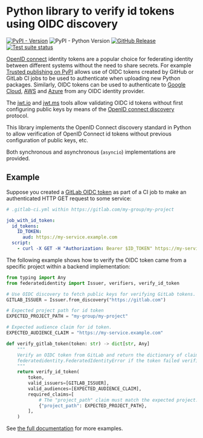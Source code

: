 # Python library to verify id tokens using OIDC discovery

[![PyPI - Version](https://img.shields.io/pypi/v/verify-oidc-identity)](https://pypi.org/p/verify-oidc-identity/)
![PyPI - Python Version](https://img.shields.io/pypi/pyversions/verify-oidc-identity)
[![GitHub Release](https://img.shields.io/github/v/release/rjw57/verify-oidc-identity)](https://github.com/rjw57/verify-oidc-identity/releases)
[![Test suite status](https://github.com/rjw57/verify-oidc-identity/actions/workflows/main.yml/badge.svg?branch=main)](https://github.com/rjw57/verify-oidc-identity/actions/workflows/main.yml?query=branch%3Amain)

[OpenID connect][oidc] identity tokens are a popular choice for federating identity between
different systems without the need to share secrets. For example [Trusted publishing on
PyPI](https://docs.pypi.org/trusted-publishers/) allows use of OIDC tokens created by
GitHub or GitLab CI jobs to be used to authenticate when uploading new Python packages.
Similarly, OIDC tokens can be used to authenticate to [Google
Cloud](https://cloud.google.com/iam/docs/workload-identity-federation),
[AWS](https://docs.aws.amazon.com/IAM/latest/UserGuide/introduction_access-management.html#intro-access-roles)
and
[Azure](https://learn.microsoft.com/en-us/graph/api/resources/federatedidentitycredentials-overview?view=graph-rest-1.0)
from any OIDC identity provider.

The [jwt.io](https://jwt.io/) and [jwt.ms](https://jwt.ms/) tools allow validating OIDC
id tokens without first configuring public keys by means of the [OpenID connect
discovery][oidc-discovery] protocol.

This library implements the OpenID Connect discovery standard in Python to allow
verification of OpenID Connect id tokens without previous configuration of public keys,
etc.

Both synchronous and asynchronous (`asyncio`) implementations are provided.

[oidc]: https://openid.net/specs/openid-connect-core-1_0.html
[oidc-discovery]: https://openid.net/specs/openid-connect-discovery-1_0.html

## Example

Suppose you created a [GitLab OIDC
token](https://docs.gitlab.com/ee/ci/secrets/id_token_authentication.html) as part of a
CI job to make an authenticated HTTP GET request to some service:

```yaml
# .gitlab-ci.yml within https://gitlab.com/my-group/my-project

job_with_id_token:
  id_tokens:
    ID_TOKEN:
      aud: https://my-service.example.com
  script:
    - curl -X GET -H "Authorization: Bearer $ID_TOKEN" https://my-service.example.com
```

The following example shows how to verify the OIDC token came from a specific project
within a backend implementation:

```py
from typing import Any
from federatedidentity import Issuer, verifiers, verify_id_token

# Use OIDC discovery to fetch public keys for verifying GitLab tokens.
GITLAB_ISSUER = Issuer.from_discovery("https://gitlab.com")

# Expected project path for id token
EXPECTED_PROJECT_PATH = "my-group/my-project"

# Expected audience claim for id token.
EXPECTED_AUDIENCE_CLAIM = "https://my-service.example.com"

def verify_gitlab_token(token: str) -> dict[str, Any]
    """
    Verify an OIDC token from GitLab and return the dictionary of claims. Raises
    federatedidentity.FederatedIdentityError if the token failed verification.
    """
    return verify_id_token(
        token,
        valid_issuers=[GITLAB_ISSUER],
        valid_audiences=[EXPECTED_AUDIENCE_CLAIM],
        required_claims=[
            # The "project_path" claim must match the expected project.
            {"project_path": EXPECTED_PROJECT_PATH},
        ],
    )
```

See [the full documentation](https://rjw57.github.io/verify-oidc-identity/) for more
examples.
